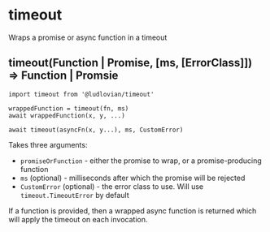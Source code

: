 # timeout
Wraps a promise or async function in a timeout

## timeout(Function | Promise, [ms, [ErrorClass]]) => Function | Promsie
```
import timeout from '@ludlovian/timeout'

wrappedFunction = timeout(fn, ms)
await wrappedFunction(x, y, ...)

await timeout(asyncFn(x, y...), ms, CustomError)
```

Takes three arguments:
- `promiseOrFunction` - either the promise to wrap, or a promise-producing function
- `ms` (optional) - milliseconds after which the promise will be rejected
- `CustomError` (optional) - the error class to use. Will use `timeout.TimeoutError` by default

If a function is provided, then a wrapped async function is returned which will 
apply the timeout on each invocation.
